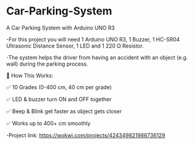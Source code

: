 # Car-Parking-System
A Car Parking System with Arduino UNO R3

-For this project you will need 1 Arduino UNO R3, 1 Buzzer, 1 HC-SR04 Ultrasonic Distance Sensor, 1 LED and 1 220 Ω Resistor.

-The system helps the driver from having an accident with an object (e.g. wall) during the parking process.

🎯 How This Works:

✅ 10 Grades (0-400 cm, 40 cm per grade)

✅ LED & buzzer turn ON and OFF together

✅ Beep & Blink get faster as object gets closer

✅ Works up to 400+ cm smoothly

-Project link: https://wokwi.com/projects/424349821986736129
